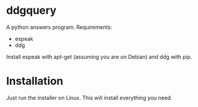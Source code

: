 # ddgquery
A python answers program.
Requirements:
- espeak
- ddg

Install espeak with apt-get (assuming you are on Debian) and ddg with pip.

# Installation
Just run the installer on Linux. This will install everything you need.
